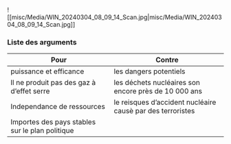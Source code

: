 ![[misc/Media/WIN_20240304_08_09_14_Scan.jpg|misc/Media/WIN_20240304_08_09_14_Scan.jpg]]

### Liste des arguments 


| Pour                                            | Contre                                                     |
| ----------------------------------------------- | ---------------------------------------------------------- |
| puissance et efficance                          | les dangers potentiels                                     |
| Il ne produit pas des gaz à d’effet serre       | les déchets nucléaires son encore près de 10 000 ans       |
| Independance de ressources                      | le reisques d’accident nucléaire causè par des terroristes |
| Importes des pays stables sur le plan politique |                                                            |
